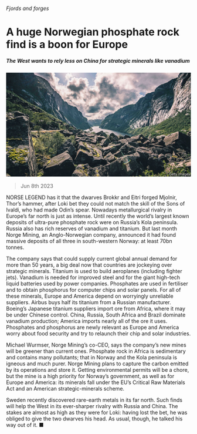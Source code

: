 ###### Fjords and forges

# A huge Norwegian phosphate rock find is a boon for Europe 

##### The West wants to rely less on China for strategic minerals like vanadium 

![image](images/20230610_EUP001.jpg) 

> Jun 8th 2023 

NORSE LEGEND has it that the dwarves Brokkr and Eitri forged Mjolnir, Thor’s hammer, after Loki bet they could not match the skill of the Sons of Ivaldi, who had made Odin’s spear. Nowadays metallurgical rivalry in Europe’s far north is just as intense. Until recently the world’s largest known deposits of ultra-pure phosphate rock were on Russia’s Kola peninsula. Russia also has rich reserves of vanadium and titanium. But last month Norge Mining, an Anglo-Norwegian company, announced it had found massive deposits of all three in south-western Norway: at least 70bn tonnes. 

The company says that could supply current global annual demand for more than 50 years, a big deal now that countries are jockeying over strategic minerals. Titanium is used to build aeroplanes (including fighter jets). Vanadium is needed for improved steel and for the giant high-tech liquid batteries used by power companies. Phosphates are used in fertiliser and to obtain phosphorus for computer chips and solar panels. For all of these minerals, Europe and America depend on worryingly unreliable suppliers. Airbus buys half its titanium from a Russian manufacturer. Boeing’s Japanese titanium suppliers import ore from Africa, where it may be under Chinese control. China, Russia, South Africa and Brazil dominate vanadium production; America imports nearly all of the ore it uses. Phosphates and phosphorus are newly relevant as Europe and America worry about food security and try to relaunch their chip and solar industries.

Michael Wurmser, Norge Mining’s co-CEO, says the company’s new mines will be greener than current ones. Phosphate rock in Africa is sedimentary and contains many pollutants; that in Norway and the Kola peninsula is igneous and much purer. Norge Mining plans to capture the carbon emitted by its operations and store it. Getting environmental permits will be a chore, but the mine is a high priority for Norway’s government, as well as for Europe and America: its minerals fall under the EU’s Critical Raw Materials Act and an American strategic-minerals scheme. 

Sweden recently discovered rare-earth metals in its far north. Such finds will help the West in its ever-sharper rivalry with Russia and China. The stakes are almost as high as they were for Loki: having lost the bet, he was obliged to give the two dwarves his head. As usual, though, he talked his way out of it. ■


